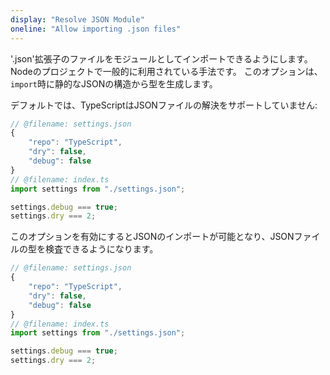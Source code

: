 ```yaml
---
display: "Resolve JSON Module"
oneline: "Allow importing .json files"
---
```


'.json'拡張子のファイルをモジュールとしてインポートできるようにします。Nodeのプロジェクトで一般的に利用されている手法です。
このオプションは、`import`時に静的なJSONの構造から型を生成します。

デフォルトでは、TypeScriptはJSONファイルの解決をサポートしていません:

```ts
// @filename: settings.json
{
    "repo": "TypeScript",
    "dry": false,
    "debug": false
}
// @filename: index.ts
import settings from "./settings.json";

settings.debug === true;
settings.dry === 2;
```

このオプションを有効にするとJSONのインポートが可能となり、JSONファイルの型を検査できるようになります。

```ts
// @filename: settings.json
{
    "repo": "TypeScript",
    "dry": false,
    "debug": false
}
// @filename: index.ts
import settings from "./settings.json";

settings.debug === true;
settings.dry === 2;
```
